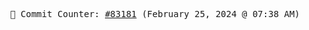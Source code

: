 <p align="center">
    <samp>
        📮 Commit Counter: <a href="https://github.com/Javascript-void0/Javascript-void0/commits/main">#83181</a> (February 25, 2024 @ 07:38 AM)
    </samp>
</p>